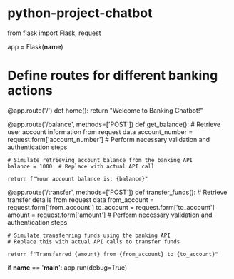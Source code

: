 # python-project-chatbot
from flask import Flask, request

app = Flask(__name__)

# Define routes for different banking actions
@app.route('/')
def home():
    return "Welcome to Banking Chatbot!"

@app.route('/balance', methods=['POST'])
def get_balance():
    # Retrieve user account information from request data
    account_number = request.form['account_number']
    # Perform necessary validation and authentication steps
    
    # Simulate retrieving account balance from the banking API
    balance = 1000  # Replace with actual API call
    
    return f"Your account balance is: {balance}"

@app.route('/transfer', methods=['POST'])
def transfer_funds():
    # Retrieve transfer details from request data
    from_account = request.form['from_account']
    to_account = request.form['to_account']
    amount = request.form['amount']
    # Perform necessary validation and authentication steps
    
    # Simulate transferring funds using the banking API
    # Replace this with actual API calls to transfer funds
    
    return f"Transferred {amount} from {from_account} to {to_account}"

if __name__ == '__main__':
    app.run(debug=True)
